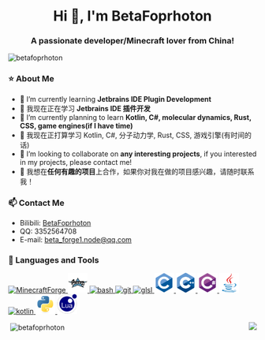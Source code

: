 <h1 align="center">Hi 👋, I'm BetaFoprhoton</h1>
<h3 align="center">A passionate developer/Minecraft lover from China!</h3>

<p align="left"> <img src="https://komarev.com/ghpvc/?username=betafoprhoton&label=Profile%20views&color=0e75b6&style=flat" alt="betafoprhoton" /> </p>

### ⭐ About Me
- 🔭 I’m currently learning **Jetbrains IDE Plugin Development**
- 🔭 我现在正在学习 **Jetbrains IDE 插件开发**
- 🌱 I’m currently planning to learn **Kotlin, C#, molecular dynamics, Rust, CSS, game engines(if I have time)**
- 🌱 我现在正打算学习 Kotlin, C#, 分子动力学, Rust, CSS, 游戏引擎(有时间的话)
- 👯 I’m looking to collaborate on **any interesting projects**, if you interested in my projects, please contact me!
- 👯 我想在**任何有趣的项目**上合作，如果你对我在做的项目感兴趣，请随时联系我！
### 📫 Contact Me
- Bilibili: [BetaFoprhoton](https://space.bilibili.com/1978193679)
- QQ: 3352564708
- E-mail: beta_forge1.node@qq.com

### 🧰 Languages and Tools
<p align="left">

<a href="https://files.minecraftforge.net/" target="_blank" rel="noreferrer"> <img src="https://avatars.githubusercontent.com/u/1390178?s=48&v=4" alt="MinecraftForge" width="40" height="40"/> </a>
<a href="https://www.groovy-lang.org/" target="_blank" rel="noreferrer"> <img src="https://raw.githubusercontent.com/devicons/devicon/master/icons/groovy/groovy-original.svg" alt="groovy" width="40" height="40"/> </a>
<a href="https://www.gnu.org/software/bash/" target="_blank" rel="noreferrer"> <img src="https://www.vectorlogo.zone/logos/gnu_bash/gnu_bash-icon.svg" alt="bash" width="40" height="40"/> </a>
<a href="https://git-scm.com/" target="_blank" rel="noreferrer"> <img src="https://www.vectorlogo.zone/logos/git-scm/git-scm-icon.svg" alt="git" width="40" height="40"/> </a>
<a href="https://www.khronos.org/opengl/wiki/Core_Language_(GLSL)" target="_blank" rel="noreferrer"> <img src="https://www.khronos.org/opengl/wiki_opengl/images/Opengl_Tiny.gif" alt="glsl" width="40" height="40"/> </a>
<a href="https://www.cprogramming.com/" target="_blank" rel="noreferrer"> <img src="https://raw.githubusercontent.com/devicons/devicon/master/icons/c/c-original.svg" alt="c" width="40" height="40"/> </a> 
<a href="https://www.w3schools.com/cpp/" target="_blank" rel="noreferrer"> <img src="https://raw.githubusercontent.com/devicons/devicon/master/icons/cplusplus/cplusplus-original.svg" alt="cplusplus" width="40" height="40"/> </a>
<a href="https://dotnet.microsoft.com/zh-cn/languages/csharp" target="_blank" rel="noreferrer"> <img src="https://raw.githubusercontent.com/devicons/devicon/master/icons/csharp/csharp-original.svg" alt="cplusplus" width="40" height="40"/> </a>
<a href="https://www.java.com" target="_blank" rel="noreferrer"> <img src="https://raw.githubusercontent.com/devicons/devicon/master/icons/java/java-original.svg" alt="java" width="40" height="40"/> </a>
<a href="https://kotlinlang.org" target="_blank" rel="noreferrer"> <img src="https://www.vectorlogo.zone/logos/kotlinlang/kotlinlang-icon.svg" alt="kotlin" width="40" height="40"/> </a>
<a href="https://www.python.org" target="_blank" rel="noreferrer"> <img src="https://raw.githubusercontent.com/devicons/devicon/master/icons/python/python-original.svg" alt="python" width="40" height="40"/> </a>
<a href="https://www.lua.org/" target="_blank" rel="noreferrer"> <img src="https://raw.githubusercontent.com/devicons/devicon/master/icons/lua/lua-original.svg" alt="lua" width="40" height="40"/> </a>

</p>

<a href="#"><img align="right" src="https://github-readme-stats.vercel.app/api/top-langs/?username=BetaFoprhoton&hide=batchfile&layout=compact&theme=light"></img></a>
<p>&nbsp;<img align="center" src="https://github-readme-stats.vercel.app/api?username=betafoprhoton&show_icons=true&locale=en" alt="betafoprhoton" /></p>
